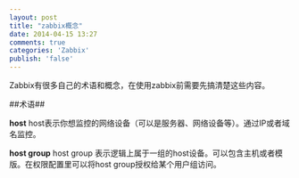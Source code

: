 ```yaml
---
layout: post
title: "zabbix概念"
date: 2014-04-15 13:27
comments: true
categories: 'Zabbix'
publish: 'false'
---
```

Zabbix有很多自己的术语和概念，在使用zabbix前需要先搞清楚这些内容。

##术语##

**host**
host表示你想监控的网络设备（可以是服务器、网络设备等）。通过IP或者域名监控。

**host group**
host group 表示逻辑上属于一组的host设备。可以包含主机或者模版。在权限配置里可以将host group授权给某个用户组访问。
